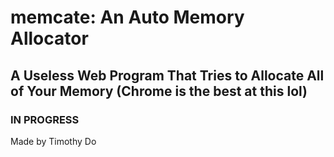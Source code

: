 # memcate: An Auto Memory Allocator
## A Useless Web Program That Tries to Allocate All of Your Memory (Chrome is the best at this lol)
### IN PROGRESS
Made by Timothy Do

